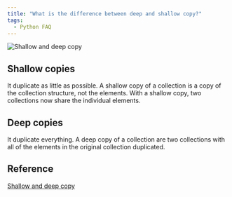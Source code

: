 ```yaml
---
title: "What is the difference between deep and shallow copy?"
tags:
  - Python FAQ
---
```


![Shallow and deep copy](https://miro.medium.com/max/1616/1*600VH4fZWf3oJB2EaZAPjg.png)

## Shallow copies

It duplicate as little as possible. A shallow copy of a collection is a copy of the collection structure, not the elements. With a shallow copy, two collections now share the individual elements.

## Deep copies

It duplicate everything. A deep copy of a collection are two collections with all of the elements in the original collection duplicated.

## Reference

[Shallow and deep copy](https://stackoverflow.com/questions/184710/what-is-the-difference-between-a-deep-copy-and-a-shallow-copy)
